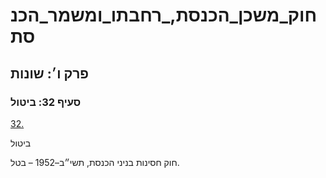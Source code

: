 # חוק_משכן_הכנסת,_רחבתו_ומשמר_הכנסת

## פרק ו׳: שונות

### סעיף 32: ביטול

[32.](https://he.wikisource.org/wiki/חוק_משכן_הכנסת,_רחבתו_ומשמר_הכנסת#s_yp_32)

ביטול

חוק חסינות בניני הכנסת, תשי״ב–1952 – בטל.
